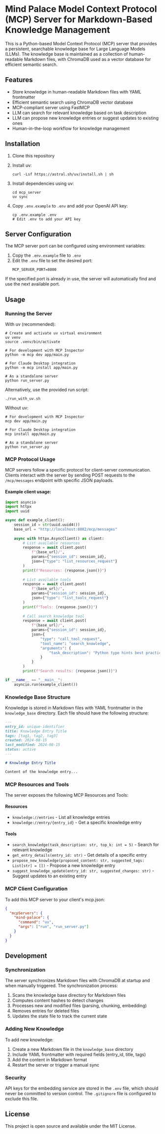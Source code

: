# Mind Palace Model Context Protocol (MCP) Server for Markdown-Based Knowledge Management

This is a Python-based Model Context Protocol (MCP) server that provides a persistent, searchable knowledge base for Large Language Models (LLMs). The knowledge base is maintained as a collection of human-readable Markdown files, with ChromaDB used as a vector database for efficient semantic search.

## Features

- Store knowledge in human-readable Markdown files with YAML frontmatter
- Efficient semantic search using ChromaDB vector database
- MCP-compliant server using FastMCP
- LLM can search for relevant knowledge based on task description
- LLM can propose new knowledge entries or suggest updates to existing ones
- Human-in-the-loop workflow for knowledge management

## Installation

1. Clone this repository
2. Install uv:
   ```
   curl -Lsf https://astral.sh/uv/install.sh | sh
   ```
3. Install dependencies using uv:
   ```
   cd mcp_server
   uv sync
   ```

4. Copy `.env.example` to `.env` and add your OpenAI API key:
   ```
   cp .env.example .env
   # Edit .env to add your API key
   ```

## Server Configuration

The MCP server port can be configured using environment variables:

1. Copy the `.env.example` file to `.env`
2. Edit the `.env` file to set the desired port:
   ```
   MCP_SERVER_PORT=8000
   ```

If the specified port is already in use, the server will automatically find and use the next available port.

## Usage

### Running the Server

With uv (recommended):
```
# Create and activate uv virtual environment
uv venv
source .venv/bin/activate

# For development with MCP Inspector
python -m mcp dev app/main.py

# For Claude Desktop integration
python -m mcp install app/main.py

# As a standalone server
python run_server.py
```

Alternatively, use the provided run script:
```
./run_with_uv.sh
```

Without uv:
```
# For development with MCP Inspector
mcp dev app/main.py

# For Claude Desktop integration
mcp install app/main.py

# As a standalone server
python run_server.py
```

### MCP Protocol Usage

MCP servers follow a specific protocol for client-server communication. Clients interact with the server by sending POST requests to the `/mcp/messages` endpoint with specific JSON payloads.

#### Example client usage:

```python
import asyncio
import httpx
import uuid

async def example_client():
    session_id = str(uuid.uuid4())
    base_url = "http://localhost:8082/mcp/messages"
    
    async with httpx.AsyncClient() as client:
        # List available resources
        response = await client.post(
            f"{base_url}/",
            params={"session_id": session_id},
            json={"type": "list_resources_request"}
        )
        print(f"Resources: {response.json()}")
        
        # List available tools
        response = await client.post(
            f"{base_url}/",
            params={"session_id": session_id},
            json={"type": "list_tools_request"}
        )
        print(f"Tools: {response.json()}")
        
        # Call search_knowledge tool
        response = await client.post(
            f"{base_url}/",
            params={"session_id": session_id},
            json={
                "type": "call_tool_request",
                "tool_name": "search_knowledge",
                "arguments": {
                    "task_description": "Python type hints best practices"
                }
            }
        )
        print(f"Search results: {response.json()}")

if __name__ == "__main__":
    asyncio.run(example_client())
```

### Knowledge Base Structure

Knowledge is stored in Markdown files with YAML frontmatter in the `knowledge_base` directory. Each file should have the following structure:

```markdown
---
entry_id: unique-identifier
title: Knowledge Entry Title
tags: [tag1, tag2, tag3]
created: 2024-08-15
last_modified: 2024-08-15
status: active
---

# Knowledge Entry Title

Content of the knowledge entry...
```

### MCP Resources and Tools

The server exposes the following MCP Resources and Tools:

#### Resources

- `knowledge://entries` - List all knowledge entries
- `knowledge://entry/{entry_id}` - Get a specific knowledge entry

#### Tools

- `search_knowledge(task_description: str, top_k: int = 5)` - Search for relevant knowledge
- `get_entry_details(entry_id: str)` - Get details of a specific entry
- `propose_new_knowledge(proposed_content: str, suggested_tags: List[str] = [])` - Propose a new knowledge entry
- `suggest_knowledge_update(entry_id: str, suggested_changes: str)` - Suggest updates to an existing entry

### MCP Client Configuration

To add this MCP server to your client's mcp.json:

```json
{
  "mcpServers": {
    "mind-palace": {
      "command": "uv",
      "args": ["run", "run_server.py"]
    }
  }
}
```

## Development

### Synchronization

The server synchronizes Markdown files with ChromaDB at startup and when manually triggered. The synchronization process:

1. Scans the knowledge base directory for Markdown files
2. Computes content hashes to detect changes
3. Processes new and modified files (parsing, chunking, embedding)
4. Removes entries for deleted files
5. Updates the state file to track the current state

### Adding New Knowledge

To add new knowledge:

1. Create a new Markdown file in the `knowledge_base` directory
2. Include YAML frontmatter with required fields (entry_id, title, tags)
3. Add the content in Markdown format
4. Restart the server or trigger a manual sync

### Security

API keys for the embedding service are stored in the `.env` file, which should never be committed to version control. The `.gitignore` file is configured to exclude this file.

## License

This project is open source and available under the MIT License.
